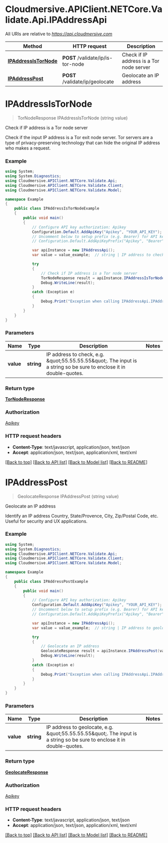 # Cloudmersive.APIClient.NETCore.Validate.Api.IPAddressApi

All URIs are relative to *https://api.cloudmersive.com*

Method | HTTP request | Description
------------- | ------------- | -------------
[**IPAddressIsTorNode**](IPAddressApi.md#ipaddressistornode) | **POST** /validate/ip/is-tor-node | Check if IP address is a Tor node server
[**IPAddressPost**](IPAddressApi.md#ipaddresspost) | **POST** /validate/ip/geolocate | Geolocate an IP address


<a name="ipaddressistornode"></a>
# **IPAddressIsTorNode**
> TorNodeResponse IPAddressIsTorNode (string value)

Check if IP address is a Tor node server

Check if the input IP address is a Tor exit node server.  Tor servers are a type of privacy-preserving technology that can hide the original IP address who makes a request.

### Example
```csharp
using System;
using System.Diagnostics;
using Cloudmersive.APIClient.NETCore.Validate.Api;
using Cloudmersive.APIClient.NETCore.Validate.Client;
using Cloudmersive.APIClient.NETCore.Validate.Model;

namespace Example
{
    public class IPAddressIsTorNodeExample
    {
        public void main()
        {
            // Configure API key authorization: Apikey
            Configuration.Default.AddApiKey("Apikey", "YOUR_API_KEY");
            // Uncomment below to setup prefix (e.g. Bearer) for API key, if needed
            // Configuration.Default.AddApiKeyPrefix("Apikey", "Bearer");

            var apiInstance = new IPAddressApi();
            var value = value_example;  // string | IP address to check, e.g. \"55.55.55.55\".  The input is a string so be sure to enclose it in double-quotes.

            try
            {
                // Check if IP address is a Tor node server
                TorNodeResponse result = apiInstance.IPAddressIsTorNode(value);
                Debug.WriteLine(result);
            }
            catch (Exception e)
            {
                Debug.Print("Exception when calling IPAddressApi.IPAddressIsTorNode: " + e.Message );
            }
        }
    }
}
```

### Parameters

Name | Type | Description  | Notes
------------- | ------------- | ------------- | -------------
 **value** | **string**| IP address to check, e.g. \&quot;55.55.55.55\&quot;.  The input is a string so be sure to enclose it in double-quotes. | 

### Return type

[**TorNodeResponse**](TorNodeResponse.md)

### Authorization

[Apikey](../README.md#Apikey)

### HTTP request headers

 - **Content-Type**: text/javascript, application/json, text/json
 - **Accept**: application/json, text/json, application/xml, text/xml

[[Back to top]](#) [[Back to API list]](../README.md#documentation-for-api-endpoints) [[Back to Model list]](../README.md#documentation-for-models) [[Back to README]](../README.md)

<a name="ipaddresspost"></a>
# **IPAddressPost**
> GeolocateResponse IPAddressPost (string value)

Geolocate an IP address

Identify an IP address Country, State/Provence, City, Zip/Postal Code, etc.  Useful for security and UX applications.

### Example
```csharp
using System;
using System.Diagnostics;
using Cloudmersive.APIClient.NETCore.Validate.Api;
using Cloudmersive.APIClient.NETCore.Validate.Client;
using Cloudmersive.APIClient.NETCore.Validate.Model;

namespace Example
{
    public class IPAddressPostExample
    {
        public void main()
        {
            // Configure API key authorization: Apikey
            Configuration.Default.AddApiKey("Apikey", "YOUR_API_KEY");
            // Uncomment below to setup prefix (e.g. Bearer) for API key, if needed
            // Configuration.Default.AddApiKeyPrefix("Apikey", "Bearer");

            var apiInstance = new IPAddressApi();
            var value = value_example;  // string | IP address to geolocate, e.g. \"55.55.55.55\".  The input is a string so be sure to enclose it in double-quotes.

            try
            {
                // Geolocate an IP address
                GeolocateResponse result = apiInstance.IPAddressPost(value);
                Debug.WriteLine(result);
            }
            catch (Exception e)
            {
                Debug.Print("Exception when calling IPAddressApi.IPAddressPost: " + e.Message );
            }
        }
    }
}
```

### Parameters

Name | Type | Description  | Notes
------------- | ------------- | ------------- | -------------
 **value** | **string**| IP address to geolocate, e.g. \&quot;55.55.55.55\&quot;.  The input is a string so be sure to enclose it in double-quotes. | 

### Return type

[**GeolocateResponse**](GeolocateResponse.md)

### Authorization

[Apikey](../README.md#Apikey)

### HTTP request headers

 - **Content-Type**: text/javascript, application/json, text/json
 - **Accept**: application/json, text/json, application/xml, text/xml

[[Back to top]](#) [[Back to API list]](../README.md#documentation-for-api-endpoints) [[Back to Model list]](../README.md#documentation-for-models) [[Back to README]](../README.md)


